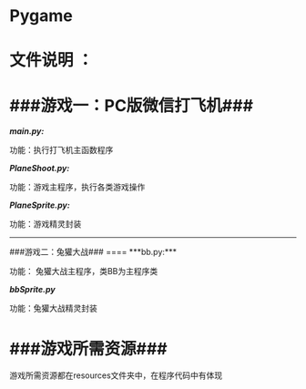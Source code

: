 Pygame
======

文件说明 ：
======

###游戏一：PC版微信打飞机###
======
***main.py:***

功能：执行打飞机主函数程序

***PlaneShoot.py:***

功能：游戏主程序，执行各类游戏操作

***PlaneSprite.py:***

功能：游戏精灵封装
<hr>
###游戏二：兔獾大战###
====
***bb.py:***

功能： 兔獾大战主程序，类BB为主程序类

***bbSprite.py***

功能：兔獾大战精灵封装

###游戏所需资源###
======

游戏所需资源都在resources文件夹中，在程序代码中有体现

